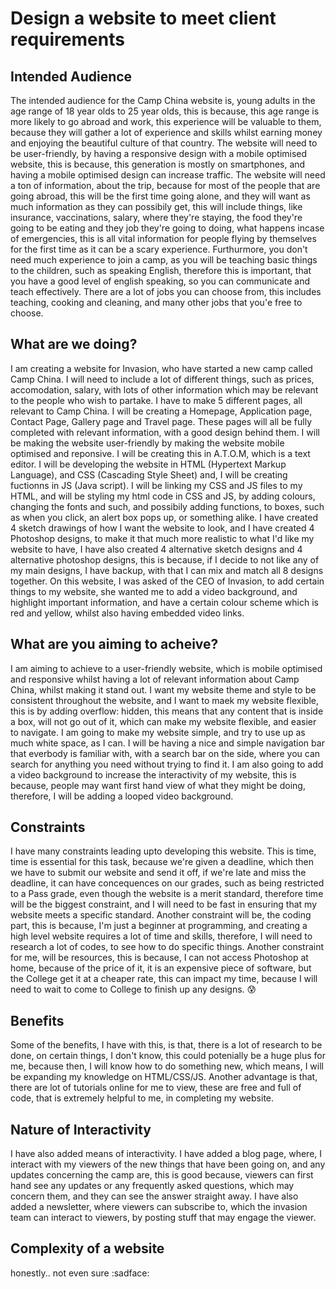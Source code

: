 # Design a website to meet client requirements


## Intended Audience

The intended audience for the Camp China website is, young adults in the age range of 18 year olds to 25 year olds, this is because, this age range is more likely to go abroad and work, this experience will be valuable to them, because they will gather a lot of experience and skills whilst earning money and enjoying the beautiful culture of that country. The website will need to be user-friendly, by having a responsive design with a mobile optimised website, this is because, this generation is mostly on smartphones, and having a mobile optimised design can increase traffic. The website will need a ton of information, about the trip, because for most of the people that are going abroad, this will be the first time going alone, and they will want as much information as they can possibily get, this will include things, like insurance, vaccinations, salary, where they're staying, the food they're going to be eating and they job they're going to doing, what happens incase of emergencies, this is all vital information for people flying by themselves for the first time as it can be a scary experience. Furthurmore, you don't need much experience to join a camp, as you will be teaching basic things to the children, such as speaking English, therefore this is important, that you have a good level of english speaking, so you can communicate and teach effectively. There are a lot of jobs you can choose from, this includes teaching, cooking and cleaning, and many other jobs that you'e free to choose. 

## What are we doing?

I am creating a website for Invasion, who have started a new camp called Camp China. I will need to include a lot of different things, such as prices, accomodation, salary, with lots of other information which may be relevant to the people who wish to partake. I have to make 5 different pages, all relevant to Camp China. I will be creating a Homepage, Application page, Contact Page, Gallery page and Travel page. These pages will all be fully completed with relevant information, with a good design behind them. I will be making the website user-friendly by making the website mobile optimised and reponsive. I will be creating this in A.T.O.M, which is a text editor. I will be developing the website in HTML (Hypertext Markup Language), and CSS (Cascading Style Sheet) and, I will be creating fuctionns in JS (Java script). I will be linking my CSS and JS files to my HTML, and will be styling my html code in CSS and JS, by adding colours, changing the fonts and such, and possibily adding functions, to boxes, such as when you click, an alert box pops up, or something alike. I have created 4 sketch drawings of how I want the website to look, and I have created 4 Photoshop designs, to make it that much more realistic to what I'd like my website to have, I have also created 4 alternative sketch designs and 4 alternative photoshop designs, this is because, if I decide to not like any of my main designs, I have backup, with that I can mix and match all 8 designs together. On this website, I was asked of the CEO of Invasion, to add certain things to my website, she wanted me to add a video background, and highlight important information, and have a certain colour scheme which is red and yellow, whilst also having embedded video links.

## What are you aiming to acheive?

I am aiming to achieve to a user-friendly website, which is mobile optimised and responsive whilst having a lot of relevant information about Camp China, whilst making it stand out. I want my website theme and style to be consistent throughout the website, and I want to maek my website flexible, this is by adding overflow: hidden, this means that any content that is inside a box, will not go out of it, which can make my website flexible, and easier to navigate. I am going to make my website simple, and try to use up as much white space, as I can. I will be having a nice and simple navigation bar that everbody is familiar with, with a search bar on the side, where you can search for anything you need without trying to find it. I am also going to add a video background to increase the interactivity of my website, this is because, people may want first hand view of what they might be doing, therefore, I will be adding a looped video background.

## Constraints

I have many constraints leading upto developing this website. This is time, time is essential for this task, because we're given a deadline, which then we have to submit our website and send it off, if we're late and miss the deadline, it can have concequences on our grades, such as being restricted to a Pass grade, even though the website is a merit standard, therefore time will be the biggest constraint, and I will need to be fast in ensuring that my website meets a specific standard. Another constraint will be, the coding part, this is because, I'm just a beginner at programming, and creating a high level website requires a lot of time and skills, therefore, I will need to research a lot of codes, to see how to do specific things. Another constraint for me, will be resources, this is because, I can not access Photoshop at home, because of the price of it, it is an expensive piece of software, but the College get it at a cheaper rate, this can impact my time, because I will need to wait to come to College to finish up any designs. :cold_sweat:

## Benefits

Some of the benefits, I have with this, is that, there is a lot of research to be done, on certain things, I don't know, this could potenially be a huge plus for me, because then, I will know how to do something new, which means, I will be expanding my knowledge on HTML/CSS/JS. Another advantage is that, there are lot of tutorials online for me to view, these are free and full of code, that is extremely helpful to me, in completing my website.

## Nature of Interactivity

I have also added means of interactivity. I have added a blog page, where, I interact with my viewers of the new things that have been going on, and any updates concerning the camp are, this is good because, viewers can first hand see any updates or any frequently asked questions, which may concern them, and they can see the answer straight away. I have also added a newsletter, where viewers can subscribe to, which the invasion team can interact to viewers, by posting stuff that may engage the viewer.

## Complexity of a website

honestly.. not even sure :sadface:

